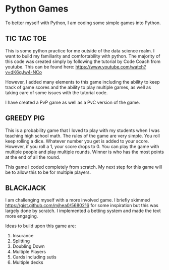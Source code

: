 # Python Games

To better myself with Python, I am coding some simple games into Python.

## TIC TAC TOE

This is some python practice for me outside of the data science realm. I want to build my familiarity and
comfortability with python. The majority of this code was created simply by following the tutorial by Code
Coach from youtube. This can be found here: https://www.youtube.com/watch?v=dK6gJw4-NCo

However, I added many elements to this game including the ability to keep track of game scores and the ability 
to play multiple games, as well as taking care of some issues with the tutorial code.

I have created a PvP game as well as a PvC version of the game.

## GREEDY PIG

This is a probability game that I loved to play with my students when I was teaching high school math.
The rules of the game are very simple. You roll keep rolling a dice. Whatever number you get is added to 
your score. However, if you roll a 1, your score drops to 0. You can play the game with multiple people 
and play multiple rounds. Winner is who has the most points at the end of all the round.

This game I coded completely from scratch. My next step for this game will be to allow this to be for multiple 
players.

## BLACKJACK

I am challenging myself with a more involved game. I briefly skimmed https://gist.github.com/mjhea0/5680216 for
some inspiration but this was largely done by scratch. I implemented a betting system and made the text more
engaging.

Ideas to build upon this game are:
1. Insurance
2. Splitting
3. Doubling Down
4. Multiple Players
5. Cards including sutis
6. Multiple decks 
